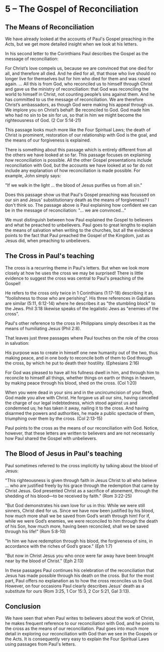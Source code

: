 # 5 – The Gospel of Reconciliation

## The Means of Reconciliation

We have already looked at the accounts of Paul's Gospel preaching in the Acts, but we get more detailed insight when we look at his letters.

In his second letter to the Corinthians Paul describes the Gospel as the message of reconciliation:

For Christ’s love compels us, because we are convinced that one died for all, and therefore all died. And he died for all, that those who live should no longer live for themselves but for him who died for them and was raised again. ... All this is from God, who reconciled us to himself through Christ and gave us the ministry of reconciliation: that God was reconciling the world to himself in Christ, not counting people’s sins against them. And he has committed to us the message of reconciliation. We are therefore Christ’s ambassadors, as though God were making his appeal through us. We implore you on Christ’s behalf: Be reconciled to God. God made him who had no sin to be sin for us, so that in him we might become the righteousness of God. (2 Cor 5:14-21)

This passage looks much more like the Four Spiritual Laws; the death of Christ is prominent, restoration of our relationship with God is the goal, and the means of our forgiveness is explained.

There is something about this passage which is entirely different from all the others we have looked at so far. This passage focuses on explaining *how* reconciliation is possible. All the other Gospel presentations include reconciliation with God, but the accounts we have looked at so far do not include any explanation of how reconciliation is made possible. For example, John simply says:

"If we walk in the light ... the blood of Jesus purifies us from all sin."

Does this passage show us that Paul's Gospel preaching was focussed on our sin and Jesus' substitutionary death as the means of forgiveness? I don't think so. The passage above is Paul explaining how confident we can be in the message of reconciliation: "... we are convinced..."

We must distinguish between how Paul explained the Gospel to believers and what he preached to unbelievers. Paul goes to great lengths to explain the means of salvation when writing to the churches, but all the evidence points to the fact that Paul preached the Gospel of the Kingdom, just as Jesus did, when preaching to unbelievers.

## The Cross in Paul's teaching

The cross is a recurring theme in Paul's letters. But when we look more closely at how he uses the cross we may be surprised! There is little evidence to suggest the cross was central to Paul's preaching of the Gospel!

He refers to the cross only twice in 1 Corinthians (1:17-18) describing it as "foolishness to those who are perishing". His three references in Galatians are similar (5:11, 6:12-14) where he describes it as "the stumbling block" to the Jews. Phil 3:18 likewise speaks of the legalistic Jews as "enemies of the cross".

Paul's other reference to the cross in Philippians simply describes it as the means of humiliating Jesus (Phil 2:8).

That leaves just three passages where Paul touches on the role of the cross in salvation:

His purpose was to create in himself one new humanity out of the two, thus making peace, and in one body to reconcile both of them to God through the cross, by which he put to death their hostility. (Ephesians 2:16)

For God was pleased to have all his fullness dwell in him, and through him to reconcile to himself all things, whether things on earth or things in heaven, by making peace through his blood, shed on the cross. (Col 1:20)

When you were dead in your sins and in the uncircumcision of your flesh, God made you alive with Christ. He forgave us all our sins, having cancelled the charge of our legal indebtedness, which stood against us and condemned us; he has taken it away, nailing it to the cross. And having disarmed the powers and authorities, he made a public spectacle of them, triumphing over them by the cross. (Col 2:13-15)

Paul points to the cross as the means of our reconciliation with God. Notice, however, that these letters are written to believers and are not necessarily how Paul shared the Gospel with unbelievers.

## The Blood of Jesus in Paul's teaching

Paul sometimes referred to the cross implicitly by talking about the blood of Jesus:

"This righteousness is given through faith in Jesus Christ to all who believe ... who are justified freely by his grace through the redemption that came by Christ Jesus. God presented Christ as a sacrifice of atonement, through the shedding of his blood—to be received by faith." (Rom 3:22-25)

"But God demonstrates his own love for us in this: While we were still sinners, Christ died for us. Since we have now been justified by his blood, how much more shall we be saved from God’s wrath through him! For if, while we were God’s enemies, we were reconciled to him through the death of his Son, how much more, having been reconciled, shall we be saved through his life!" (Rom 5:8-10)

"In him we have redemption through his blood, the forgiveness of sins, in accordance with the riches of God’s grace." (Eph 1:7)

"But now in Christ Jesus you who once were far away have been brought near by the blood of Christ." (Eph 2:13)

In these passages Paul continues his celebration of the reconciliation that Jesus has made possible through his death on the cross. But for the most part, Paul offers no explanation as to how the cross reconciles us to God. However, on four occasions Paul clearly describes Jesus' death as a substitute for ours (Rom 3:25, 1 Cor 15:3, 2 Cor 5:21, Gal 3:13).

## Conclusion

We have seen that when Paul writes to believers about the work of Christ, he makes frequent reference to our reconciliation with God, and he points to the cross as the means of our reconciliation. Paul goes into much more detail in exploring our reconciliation with God than we see in the Gospels or the Acts. It is consequently very easy to explain the Four Spiritual Laws using passages from Paul's letters.
